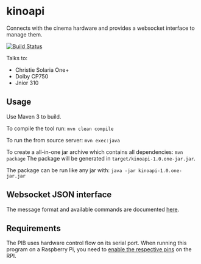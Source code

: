 # kinoapi
Connects with the cinema hardware and provides a websocket interface to manage them.

[![Build Status](https://travis-ci.org/SchunterKino/kinoapi.svg?branch=master)](https://travis-ci.org/SchunterKino/kinoapi)

Talks to:
 * Christie Solaria One+
 * Dolby CP750
 * Jnior 310

## Usage
Use Maven 3 to build.

To compile the tool run: `mvn clean compile`

To run the from source server: `mvn exec:java`

To create a all-in-one jar archive which contains all dependencies: `mvn package`
The package will be generated in `target/kinoapi-1.0.one-jar.jar`. 

The package can be run like any jar with: `java -jar kinoapi-1.0.one-jar.jar`

## Websocket JSON interface
The message format and available commands are documented [here](API.md).

## Requirements
The PIB uses hardware control flow on its serial port. When running this program on a Raspberry Pi, you need to [enable the respective pins](https://github.com/mholling/rpirtscts) on the RPI.
